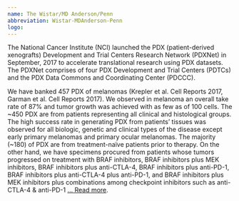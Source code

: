 ```yaml
---
name: The Wistar/MD Anderson/Penn
abbreviation: Wistar-MDAnderson-Penn
logo:
---
```


The National Cancer Institute (NCI) launched the PDX (patient-derived  xenografts) Development and Trial Centers Research Network (PDXNet) in September, 2017 to accelerate translational research using PDX datasets. The PDXNet comprises of four PDX Development and Trial Centers (PDTCs) and the PDX Data Commons and Coordinating Center (PDCCC).

We have banked 457 PDX of melanomas (Krepler et al. Cell Reports 2017, Garman et al. Cell Reports 2017). We observed in melanoma an overall take rate of 87% and tumor growth was achieved with as few as of 100 cells. The ~450 PDX are from patients representing all clinical and histological groups. The high success rate in generating PDX from patients’ tissues was observed for all biologic, genetic and clinical types of the disease except early primary melanomas and primary ocular melanomas. The majority (~180) of PDX are from treatment-naïve patients prior to therapy. On the other hand, we have specimens procured from patients whose tumors progressed on treatment with BRAF inhibitors, BRAF inhibitors plus MEK inhibitors, BRAF inhibitors plus anti-CTLA-4, BRAF inhibitors plus anti-PD-1, BRAF inhibitors plus anti-CTLA-4 plus anti-PD-1, and BRAF inhibitors plus MEK inhibitors plus combinations among checkpoint inhibitors such as anti-CTLA-4 & anti-PD-1 [... Read more](https://www.pdxnetwork.org/the-wistarmd-andersonpenn).
